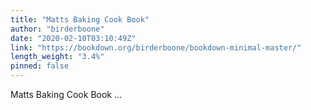 ```yaml
---
title: "Matts Baking Cook Book"
author: "birderboone"
date: "2020-02-10T03:10:49Z"
link: "https://bookdown.org/birderboone/bookdown-minimal-master/"
length_weight: "3.4%"
pinned: false
---
```


Matts Baking Cook Book ...
